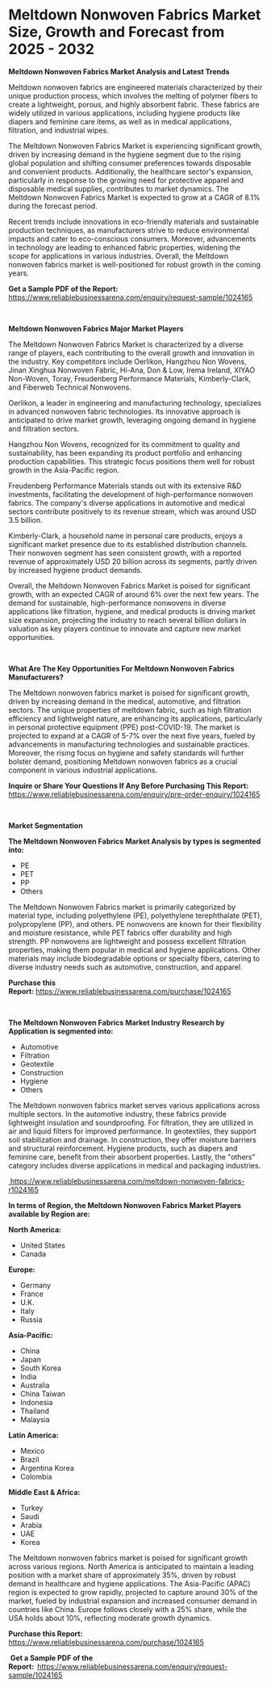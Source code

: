 <p><h1>Meltdown Nonwoven Fabrics Market Size, Growth and Forecast from 2025 - 2032</h1></p><p><strong>Meltdown Nonwoven Fabrics Market Analysis and Latest Trends</strong></p>
<p><p>Meltdown nonwoven fabrics are engineered materials characterized by their unique production process, which involves the melting of polymer fibers to create a lightweight, porous, and highly absorbent fabric. These fabrics are widely utilized in various applications, including hygiene products like diapers and feminine care items, as well as in medical applications, filtration, and industrial wipes.</p><p>The Meltdown Nonwoven Fabrics Market is experiencing significant growth, driven by increasing demand in the hygiene segment due to the rising global population and shifting consumer preferences towards disposable and convenient products. Additionally, the healthcare sector's expansion, particularly in response to the growing need for protective apparel and disposable medical supplies, contributes to market dynamics. The Meltdown Nonwoven Fabrics Market is expected to grow at a CAGR of 8.1% during the forecast period.</p><p>Recent trends include innovations in eco-friendly materials and sustainable production techniques, as manufacturers strive to reduce environmental impacts and cater to eco-conscious consumers. Moreover, advancements in technology are leading to enhanced fabric properties, widening the scope for applications in various industries. Overall, the Meltdown nonwoven fabrics market is well-positioned for robust growth in the coming years.</p></p>
<p><strong>Get a Sample PDF of the Report:&nbsp;</strong> <a href="https://www.reliablebusinessarena.com/enquiry/request-sample/1024165?utm_campaign=2112&utm_medium=2&utm_source=Github&utm_content=ia&utm_term=18042025&utm_id=meltdown-nonwoven-fabrics">https://www.reliablebusinessarena.com/enquiry/request-sample/1024165</a></p>
<p>&nbsp;</p>
<p><strong>Meltdown Nonwoven Fabrics Major Market Players</strong></p>
<p><p>The Meltdown Nonwoven Fabrics Market is characterized by a diverse range of players, each contributing to the overall growth and innovation in the industry. Key competitors include Oerlikon, Hangzhou Non Wovens, Jinan Xinghua Nonwoven Fabric, Hi-Ana, Don & Low, Irema Ireland, XIYAO Non-Woven, Toray, Freudenberg Performance Materials, Kimberly-Clark, and Fiberweb Technical Nonwovens.</p><p>Oerlikon, a leader in engineering and manufacturing technology, specializes in advanced nonwoven fabric technologies. Its innovative approach is anticipated to drive market growth, leveraging ongoing demand in hygiene and filtration sectors.</p><p>Hangzhou Non Wovens, recognized for its commitment to quality and sustainability, has been expanding its product portfolio and enhancing production capabilities. This strategic focus positions them well for robust growth in the Asia-Pacific region.</p><p>Freudenberg Performance Materials stands out with its extensive R&D investments, facilitating the development of high-performance nonwoven fabrics. The company's diverse applications in automotive and medical sectors contribute positively to its revenue stream, which was around USD 3.5 billion.</p><p>Kimberly-Clark, a household name in personal care products, enjoys a significant market presence due to its established distribution channels. Their nonwoven segment has seen consistent growth, with a reported revenue of approximately USD 20 billion across its segments, partly driven by increased hygiene product demands.</p><p>Overall, the Meltdown Nonwoven Fabrics Market is poised for significant growth, with an expected CAGR of around 6% over the next few years. The demand for sustainable, high-performance nonwovens in diverse applications like filtration, hygiene, and medical products is driving market size expansion, projecting the industry to reach several billion dollars in valuation as key players continue to innovate and capture new market opportunities.</p></p>
<p>&nbsp;</p>
<p><strong>What Are The Key Opportunities For Meltdown Nonwoven Fabrics Manufacturers?</strong></p>
<p><p>The Meltdown nonwoven fabrics market is poised for significant growth, driven by increasing demand in the medical, automotive, and filtration sectors. The unique properties of meltdown fabric, such as high filtration efficiency and lightweight nature, are enhancing its applications, particularly in personal protective equipment (PPE) post-COVID-19. The market is projected to expand at a CAGR of 5-7% over the next five years, fueled by advancements in manufacturing technologies and sustainable practices. Moreover, the rising focus on hygiene and safety standards will further bolster demand, positioning Meltdown nonwoven fabrics as a crucial component in various industrial applications.</p></p>
<p><strong>Inquire or Share Your Questions If Any Before Purchasing This Report:</strong> <a href="https://www.reliablebusinessarena.com/enquiry/pre-order-enquiry/1024165?utm_campaign=2112&utm_medium=2&utm_source=Github&utm_content=ia&utm_term=18042025&utm_id=meltdown-nonwoven-fabrics">https://www.reliablebusinessarena.com/enquiry/pre-order-enquiry/1024165</a></p>
<p>&nbsp;</p>
<p><strong>Market Segmentation</strong></p>
<p><strong>The Meltdown Nonwoven Fabrics Market Analysis by types is segmented into:</strong></p>
<p><ul><li>PE</li><li>PET</li><li>PP</li><li>Others</li></ul></p>
<p><p>The Meltdown Nonwoven Fabrics market is primarily categorized by material type, including polyethylene (PE), polyethylene terephthalate (PET), polypropylene (PP), and others. PE nonwovens are known for their flexibility and moisture resistance, while PET fabrics offer durability and high strength. PP nonwovens are lightweight and possess excellent filtration properties, making them popular in medical and hygiene applications. Other materials may include biodegradable options or specialty fibers, catering to diverse industry needs such as automotive, construction, and apparel.</p></p>
<p><strong>Purchase this Report:&nbsp;</strong><a href="https://www.reliablebusinessarena.com/purchase/1024165?utm_campaign=2112&utm_medium=2&utm_source=Github&utm_content=ia&utm_term=18042025&utm_id=meltdown-nonwoven-fabrics">https://www.reliablebusinessarena.com/purchase/1024165</a></p>
<p>&nbsp;</p>
<p><strong>The Meltdown Nonwoven Fabrics Market Industry Research by Application is segmented into:</strong></p>
<p><ul><li>Automotive</li><li>Filtration</li><li>Geotextile</li><li>Construction</li><li>Hygiene</li><li>Others</li></ul></p>
<p><p>The Meltdown nonwoven fabrics market serves various applications across multiple sectors. In the automotive industry, these fabrics provide lightweight insulation and soundproofing. For filtration, they are utilized in air and liquid filters for improved performance. In geotextiles, they support soil stabilization and drainage. In construction, they offer moisture barriers and structural reinforcement. Hygiene products, such as diapers and feminine care, benefit from their absorbent properties. Lastly, the "others" category includes diverse applications in medical and packaging industries.</p></p>
<p><a href="https://www.reliablebusinessarena.com/meltdown-nonwoven-fabrics-r1024165?utm_campaign=2112&utm_medium=2&utm_source=Github&utm_content=ia&utm_term=18042025&utm_id=meltdown-nonwoven-fabrics">&nbsp;https://www.reliablebusinessarena.com/meltdown-nonwoven-fabrics-r1024165</a></p>
<p><strong>In terms of Region, the Meltdown Nonwoven Fabrics Market Players available by Region are:</strong></p>
<p>
    <p> <strong> North America: </strong>
        <ul>
            <li>United States</li>
            <li>Canada</li>
        </ul>
        </p> 
    <p> <strong> Europe: </strong>
        <ul>
            <li>Germany</li>
            <li>France</li>
            <li>U.K.</li>
            <li>Italy</li>
            <li>Russia</li>
        </ul>
        </p> 
    <p> <strong> Asia-Pacific: </strong>
        <ul>
            <li>China</li>
            <li>Japan</li>
            <li>South Korea</li>
            <li>India</li>
            <li>Australia</li>
            <li>China Taiwan</li>
            <li>Indonesia</li>
            <li>Thailand</li>
            <li>Malaysia</li>
        </ul>
        </p> 
    <p> <strong> Latin America: </strong>
        <ul>
            <li>Mexico</li>
            <li>Brazil</li>
            <li>Argentina Korea</li>
            <li>Colombia</li>
        </ul>
        </p> 
    <p> <strong> Middle East & Africa: </strong>
        <ul>
            <li>Turkey</li>
            <li>Saudi</li>
            <li>Arabia</li>
            <li>UAE</li>
            <li>Korea</li>
        </ul>
    </p>
    </p>
<p><p>The Meltdown nonwoven fabrics market is poised for significant growth across various regions. North America is anticipated to maintain a leading position with a market share of approximately 35%, driven by robust demand in healthcare and hygiene applications. The Asia-Pacific (APAC) region is expected to grow rapidly, projected to capture around 30% of the market, fueled by industrial expansion and increased consumer demand in countries like China. Europe follows closely with a 25% share, while the USA holds about 10%, reflecting moderate growth dynamics.</p></p>
<p><strong>Purchase this Report: </strong><a href="https://www.reliablebusinessarena.com/purchase/1024165?utm_campaign=2112&utm_medium=2&utm_source=Github&utm_content=ia&utm_term=18042025&utm_id=meltdown-nonwoven-fabrics">https://www.reliablebusinessarena.com/purchase/1024165</a></p>
<p>&nbsp;<strong>Get a Sample PDF of the Report:&nbsp;&nbsp;</strong><a href="https://www.reliablebusinessarena.com/enquiry/request-sample/1024165?utm_campaign=2112&utm_medium=2&utm_source=Github&utm_content=ia&utm_term=18042025&utm_id=meltdown-nonwoven-fabrics">https://www.reliablebusinessarena.com/enquiry/request-sample/1024165</a></p>
<p><strong></strong></p>
<p><p></p><p></p><p></p></p>